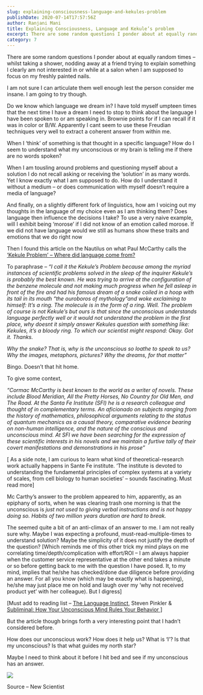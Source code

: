 ```yaml
---
slug: explaining-consciousness-language-and-kekules-problem
publishDate: 2020-07-14T17:57:56Z
author: Ranjani Mani
title: Explaining Consciousness, Language and Kekule’s problem 
excerpt: There are some random questions I ponder about at equally random times – whilst taking a shower, nodding away at a friend trying to explain something I clearly am not interested in or while at a salon when I am supposed to focus on my freshly painted nails. I am not sure I can articulate  ... 
category: 7
---
```


There are some random questions I ponder about at equally random times – whilst taking a shower, nodding away at a friend trying to explain something I clearly am not interested in or while at a salon when I am supposed to focus on my freshly painted nails. 

I am not sure I can articulate them well enough lest the person consider me insane. I am going to try though.

Do we know which language we dream in? I have told myself umpteen times that the next time I have a dream I need to stop to think about the language I have been spoken to or am speaking in. Brownie points for if I can recall if it was in color or B/W. Apparently I cant seem to use these Freudian techniques very well to extract a coherent answer from within me.

When I ‘think’ of something is that thought in a specific language? How do I seem to understand what my unconscious or my brain is telling me if there are no words spoken?

When I am tousling around problems and questioning myself about a solution I do not recall asking or receiving the ‘solution’ in as many words. Yet I know exactly what I am supposed to do. How do I understand it without a medium – or does communication with myself doesn’t require a media of language?

And finally, on a slightly different fork of linguistics, how am I voicing out my thoughts in the language of my choice even as I am thinking them? Does language then influence the decisions I take? To use a very naive example, will I exhibit being ‘morose’ if I did not know of an emotion called morose. If we did not have language would we still as humans show these traits and emotions that we do right now

Then I found this article on the Nautilus on what Paul McCarthy calls the [‘Kekule Problem’ – Where did language come from?](http://nautil.us/issue/47/consciousness/the-kekul-problem)

To paraphrase _– “I call it the Kekule’s Problem because among the myriad instances of scientific problems solved in the sleep of the inquirer Kekule’s is probably the best known. He was trying to arrive at the configuration of the benzene molecule and not making much progress when he fell asleep in front of the fire and had his famous dream of a snake coiled in a hoop with its tail in its mouth “the ouroboros of mythology”and woke exclaiming to himself: It’s a ring. The molecule is in the form of a ring. Well. The problem of course is not Kekule’s but ours is that since the unconscious understands language perfectly well or it would not understand the problem in the first place, why doesnt it simply answer Kekules question with something like: Kekules, it’s a bloody ring. To which our scientist might respond: Okay. Got it. Thanks._

_Why the snake? That is, why is the unconscious so loathe to speak to us? Why the images, metaphors, pictures? Why the dreams, for that matter”_

Bingo. Doesn’t that hit home.

To give some context, 

_“Cormac McCarthy is best known to the world as a writer of novels. These include Blood Meridian, All the Pretty Horses, No Country for Old Men, and The Road. At the Santa Fe Institute (SFI) he is a research colleague and thought of in complementary terms. An aficionado on subjects ranging from the history of mathematics, philosophical arguments relating to the status of quantum mechanics as a causal theory, comparative evidence bearing on non-human intelligence, and the nature of the conscious and unconscious mind. At SFI we have been searching for the expression of these scientific interests in his novels and we maintain a furtive tally of their covert manifestations and demonstrations in his prose”_

\[ As a side note, I am curious to learn what kind of theoretical-research work actually happens in Sante Fe institute. ‘The institute is devoted to understanding the fundamental principles of complex systems at a variety of scales, from cell biology to human societies’ – sounds fascinating. Must read more\]

Mc Carthy’s answer to the problem appeared to him, apparently, as an epiphany of sorts, when he was clearing trash one morning is that the unconscious is   _just not used to giving verbal instructions and is not happy doing so. Habits of two million years duration are hard to break._ 

The seemed quite a bit of an anti-climax of an answer to me. I am not really sure why. Maybe I was expecting a profound, must-read-multiple-times to understand solution? Maybe the simplicity of it does not justify the depth of the question? \[Which reminds me of this other trick my mind plays on me correlating time/depth/complication with effort/ROI – I am always happier when the customer service representative at the other end takes a minute or so before getting back to me with the question I have posed. It, to my mind, implies that he/she has checked/done due diligence before providing an answer. For all you know (which may be exactly what is happening), he/she may just place me on hold and laugh over my ‘why not received product yet’ with her colleague). But I digress\]

\[Must add to reading list – [The Language Instinct](https://www.amazon.com/dp/0061336467/?tag=thneyo0f-20), Steven Pinkler & [Subliminal: How Your Unconscious Mind Rules Your Behavior \]](https://www.goodreads.com/book/show/13058637-subliminal)

But the article though brings forth a very interesting point that I hadn’t considered before. 

How does our unconscious work? How does it help us? What is ‘I’? Is that my unconscious? Is that what guides my north star?

Maybe I need to think about it before I hit bed and see if my unconscious has an answer.

![](https://i0.wp.com/ranjanimani.com/wp-content/uploads/2020/07/consciousness.jpg?resize=300%2C229&ssl=1)

Source – New Scientist